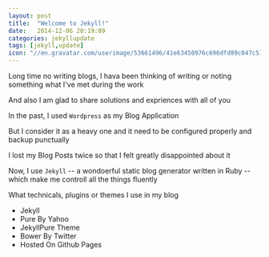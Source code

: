 ```yaml
---
layout: post
title:  "Welcome to Jekyll!"
date:   2014-12-06 20:19:09
categories: jekyllupdate
tags: [jekyll,update]
icon: "//en.gravatar.com/userimage/53661496/41e63450976c696dfd89c047c5148212.jpg?size=200"
---
```


Long time no writing blogs, I hava been thinking of writing or noting something what I've met during the work

And also I am glad to share solutions and expriences with all of you

In the past, I used ```Wordpress``` as my Blog Application
<!-- more -->
But I consider it as a heavy one and it need to be configured properly and backup punctually

I lost my Blog Posts twice so that I felt greatly disappointed about it

Now, I use ```Jekyll``` -- a wondoerful static blog generator written in Ruby -- which make me controll all the things fluently

What technicals, plugins or themes I use in my blog

  - Jekyll
  - Pure By Yahoo
  - JekyllPure Theme
  - Bower By Twitter
  - Hosted On Github Pages

[jekyll]:      http://jekyllrb.com
[jekyll-gh]:   https://github.com/jekyll/jekyll
[jekyll-help]: https://github.com/jekyll/jekyll-help
